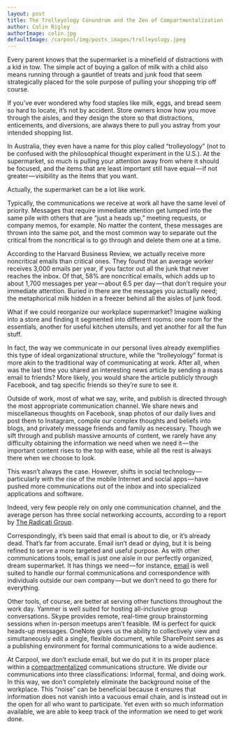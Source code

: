 ```yaml
---
layout: post
title: The Trolleyology Conundrum and the Zen of Compartmentalization
author: Colin Rigley
authorImage: colin.jpg
defaultImage: /carpool/img/posts_images/trolleyology.jpeg
---
```


Every parent knows that the supermarket is a minefield of distractions with a kid in tow. The simple act of buying a gallon of milk with a child also means running through a gauntlet of treats and junk food that seem strategically placed for the sole purpose of pulling your shopping trip off course.

<!--more-->

<p>If you’ve ever wondered why food staples like milk, eggs, and bread seem so hard to locate, it’s not by accident. Store owners know how you move through the aisles, and they design the store so that distractions, enticements, and diversions, are always there to pull you astray from your intended shopping list.</p>

<p>In Australia, they even have a name for this ploy called “trolleyology” (not to be confused with the philosophical thought experiment in the U.S.). At the supermarket, so much is pulling your attention away from where it should be focused, and the items that are least important still have equal — if not greater — visibility as the items that you want.</p>

<p>Actually, the supermarket can be a lot like work.</p>

<p>Typically, the communications we receive at work all have the same level of priority. Messages that require immediate attention get lumped into the same pile with others that are “just a heads up,” meeting requests, or company memos, for example. No matter the content, these messages are thrown into the same pot, and the most common way to separate out the critical from the noncritical is to go through and delete them one at a time.</p>

<p>According to the Harvard Business Review, we actually receive more noncritical emails than critical ones. They found that an average worker receives 3,000 emails per year, if you factor out all the junk that never reaches the inbox. Of that, 58% are noncritical emails, which adds up to about 1,700 messages per year — about 6.5 per day — that don’t require your immediate attention. Buried in there are the messages you actually need; the metaphorical milk hidden in a freezer behind all the aisles of junk food.</p>

<p>What if we could reorganize our workplace supermarket? Imagine walking into a store and finding it segmented into different rooms: one room for the essentials, another for useful kitchen utensils, and yet another for all the fun stuff.</p>

<p>In fact, the way we communicate in our personal lives already exemplifies this type of ideal organizational structure, while the “trolleyology” format is more akin to the traditional way of communicating at work. After all, when was the last time you shared an interesting news article by sending a mass email to friends? More likely, you would share the article publicly through Facebook, and tag specific friends so they’re sure to see it.</p>

<p>Outside of work, most of what we say, write, and publish is directed through the most appropriate communication channel. We share news and miscellaneous thoughts on Facebook, snap photos of our daily lives and post them to Instagram, compile our complex thoughts and beliefs into blogs, and privately message friends and family as necessary. Though we sift through and publish massive amounts of content, we rarely have any difficulty obtaining the information we need when we need it — the important content rises to the top with ease, while all the rest is always there when we choose to look.</p>

<p>This wasn’t always the case. However, shifts in social technology — particularly with the rise of the mobile Internet and social apps — have pushed more communications out of the inbox and into specialized applications and software.</p>

<p>Indeed, very few people rely on only one communication channel, and the average person has three social networking accounts, according to a report by <a href="http://www.radicati.com/wp/wp-content/uploads/2013/04/Email-Statistics-Report-2013-2017-Executive-Summary.pdf" target="_blank">The Radicati Group</a>.</p>

<p>Correspondingly, it’s been said that email is about to die, or it’s already dead. That’s far from accurate. Email isn’t dead or dying, but it is being refined to serve a more targeted and useful purpose. As with other communications tools, email is just one aisle in our perfectly organized, dream supermarket. It has things we need — for instance, <a href="http://carpoolagency.com/articles/What-Rats-Can-Teach-Us-About-Email.html" target="_blank">email</a> is well suited to handle our formal communications and correspondence with individuals outside our own company — but we don’t need to go there for everything.</p>

<p>Other tools, of course, are better at serving other functions throughout the work day. Yammer is well suited for hosting all-inclusive group conversations. Skype provides remote, real-time group brainstorming sessions when in-person meetups aren’t feasible. IM is perfect for quick heads-up messages. OneNote gives us the ability to collectively view and simultaneously edit a single, flexible document, while SharePoint serves as a publishing environment for formal communications to a wide audience.</p>

<p>At Carpool, we don’t exclude email, but we do put it in its proper place within a <a href="http://carpoolagency.com/articles/Is-Mobile-the-New-Inbox.html" target="_blank">compartmentalized</a> communications structure. We divide our communications into three classifications: Informal, formal, and doing work. In this way, we don’t completely eliminate the background noise of the workplace. This “noise” can be beneficial because it ensures that information does not vanish into a vacuous email chain, and is instead out in the open for all who want to participate. Yet even with so much information available, we are able to keep track of the information we need to get work done.</p>
